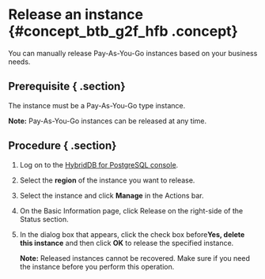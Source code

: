 # Release an instance {#concept_btb_g2f_hfb .concept}

You can manually release Pay-As-You-Go instances based on your business needs.

## Prerequisite { .section}

The instance must be a Pay-As-You-Go type instance.

**Note:** Pay-As-You-Go instances can be released at any time.

## Procedure { .section}

1.  Log on to the [HybridDB for PostgreSQL console](https://partners-intl.console.aliyun.com/#/gpdb).
2.  Select the **region** of the instance you want to release.
3.  Select the instance and click **Manage** in the Actions bar.
4.  On the Basic Information page, click Release on the right-side of the Status section.
5.  In the dialog box that appears, click the check box before**Yes, delete this instance** and then click **OK** to release the specified instance.

    **Note:** Released instances cannot be recovered. Make sure if you need the instance before you perform this operation.


